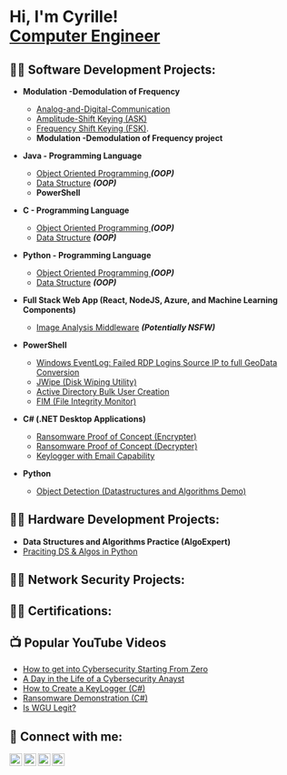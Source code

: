 <h1>Hi, I'm Cyrille! <br/><a href="https://github.com/lingaicyrille">Computer Engineer</a> 
<h2>👨‍💻 Software Development Projects:</h2>
  
- <b>Modulation -Demodulation of Frequency</b>
  - [Analog-and-Digital-Communication](https://github.com/lingaicyrille/Analog-and-Digital-Communication)
  - [Amplitude-Shift Keying (ASK)](https://github.com/lingaicyrille/Amplitude-Shift-Keying)
  - [Frequency Shift Keying (FSK)](https://github.com/lingaicyrille/Frequency-Shift-Keying).
  -  <b>Modulation -Demodulation of Frequency project</b>
- <b>Java - Programming Language</b>
  - [Object Oriented Programming ](https://github.com/lingaicyrille/Java) <b><i>(OOP)</b></i>
  - [Data Structure](https://github.com/lingaicyrille/4chan-Image-Analysis-Middleware-C964) <b><i>(OOP)</b></i> 
  - <b>PowerShell</b>
  
- <b>C - Programming Language</b>
  - [Object Oriented Programming ](https://github.com/lingaicyrille/4chan-Image-Analysis-Middleware-C964) <b><i>(OOP)</b></i>
  - [Data Structure](https://github.com/lingaicyrille/4chan-Image-Analysis-Middleware-C964) <b><i>(OOP)</b></i>
  
- <b>Python - Programming Language</b>
  - [Object Oriented Programming ](https://github.com/lingaicyrille/4chan-Image-Analysis-Middleware-C964) <b><i>(OOP)</b></i>
  - [Data Structure](https://github.com/lingaicyrille/4chan-Image-Analysis-Middleware-C964) <b><i>(OOP)</b></i>
  
 
- <b>Full Stack Web App (React, NodeJS, Azure, and Machine Learning Components)</b>
  - [Image Analysis Middleware](https://github.com/lingaicyrille/4chan-Image-Analysis-Middleware-C964) <b><i>(Potentially NSFW)</b></i>
- <b>PowerShell</b>
  - [Windows EventLog: Failed RDP Logins Source IP to full GeoData Conversion](https://github.com/lingaicyrille/Sentinel-Lab)
  - [JWipe (Disk Wiping Utility)](https://github.com/lingaicyrille/Jwipe.PowerShell)
  - [Active Directory Bulk User Creation](https://github.com/lingaicyrille/AD_PS)
  - [FIM (File Integrity Monitor)](https://github.com/lingaicyrille/PowerShell-Integrity-FIM)
- <b>C# (.NET Desktop Applications)</b>
  - [Ransomware Proof of Concept (Encrypter)](https://github.com/lingaicyrille/EncrypterPOC)
  - [Ransomware Proof of Concept (Decrypter)](https://github.com/lingaicyrille/DecrypterPOC)
  - [Keylogger with Email Capability](https://github.com/lingaicyrille/Key-Logger-With-Email)
- <b>Python</b>
  - [Object Detection (Datastructures and Algorithms Demo)](https://github.com/lingaicyrille/Object-Detection)

<h2>👨‍💻 Hardware Development Projects:</h2>

- <b>Data Structures and Algorithms Practice (AlgoExpert)</b>
- [Praciting DS & Algos in Python](https://github.com/lingaicyrille/Algorithms-Practice)
  
<h2>👨‍💻 Network Security Projects:</h2>

<h2>👨‍💻 Certifications:</h2>


<h2>📺 Popular YouTube Videos</h2>

- [How to get into Cybersecurity Starting From Zero](https://www.youtube.com/watch?v=a83ASGn_V_s)
- [A Day in the Life of a Cybersecurity Anayst](https://www.youtube.com/watch?v=uHy3oM7NnoU)
- [How to Create a KeyLogger (C#)](https://www.youtube.com/watch?v=N-L9hklSlNk)
- [Ransomware Demonstration (C#)](https://www.youtube.com/watch?v=OfvdQeh79s0)
- [Is WGU Legit?](https://www.youtube.com/watch?v=E2MwRWxDBkA)

<h2> 🤳 Connect with me:</h2>

[<img align="left" alt="lingaicyrille | YouTube" width="22px" src="https://cdn.jsdelivr.net/npm/simple-icons@v3/icons/youtube.svg" />][youtube]
[<img align="left" alt="lingaicyrille | Twitter" width="22px" src="https://cdn.jsdelivr.net/npm/simple-icons@v3/icons/twitter.svg" />][twitter]
[<img align="left" alt="lingaicyrille | LinkedIn" width="22px" src="https://cdn.jsdelivr.net/npm/simple-icons@v3/icons/linkedin.svg" />][linkedin]
[<img align="left" alt="lingaicyrille | Instagram" width="22px" src="https://cdn.jsdelivr.net/npm/simple-icons@v3/icons/instagram.svg" />][instagram]

[twitter]: https://twitter.com/lingaicyrille
[youtube]: https://www.youtube.com/c/lingaicyrille
[instagram]: https://www.instagram.com/lingaicyrille/
[linkedin]: https://linkedin.com/in/lingaicyrille

<!--
**lingaicyrille/lingaicyrille** is a ✨ _special_ ✨ repository because its `README.md` (this file) appears on your GitHub profile.

Here are some ideas to get you started:

- 🔭 I’m currently working on ...
- 🌱 I’m currently learning ...
- 👯 I’m looking to collaborate on ...
- 🤔 I’m looking for help with ...
- 💬 Ask me about ...
- 📫 How to reach me: ...
- 😄 Pronouns: ...
- ⚡ Fun fact: ...
-->
